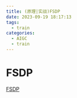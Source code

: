 ```yaml
---
title: (原理|实战)FSDP
date: 2023-09-19 18:17:13
tags:
  - train
categories:
  - AIGC  
  - train
---
```


<p></p>
<!-- more -->


# FSDP
[FSDP](https://candied-skunk-1ca.notion.site/FSDP-2fc101f3b7ac4796b74d5e9287ff8210?pvs=4)